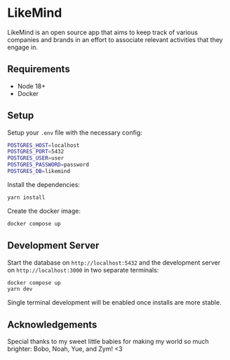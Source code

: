 # LikeMind

LikeMind is an open source app that aims to keep track of various companies and brands in an effort to associate relevant activities that they engage in.

## Requirements

- Node 18+
- Docker

## Setup

Setup your `.env` file with the necessary config:

```bash
POSTGRES_HOST=localhost
POSTGRES_PORT=5432
POSTGRES_USER=user
POSTGRES_PASSWORD=password
POSTGRES_DB=likemind
```

Install the dependencies:

```bash
yarn install
```

Create the docker image:

```bash
docker compose up
```

## Development Server

Start the database on `http://localhost:5432` and the development server on `http://localhost:3000` in two separate terminals:

```bash
docker compose up
yarn dev
```

Single terminal development will be enabled once installs are more stable.

## Acknowledgements

Special thanks to my sweet little babies for making my world so much brighter: Bobo, Noah, Yue, and Zym! <3
